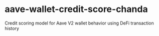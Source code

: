 # aave-wallet-credit-score-chanda
Credit scoring model for Aave V2 wallet behavior using DeFi transaction history
